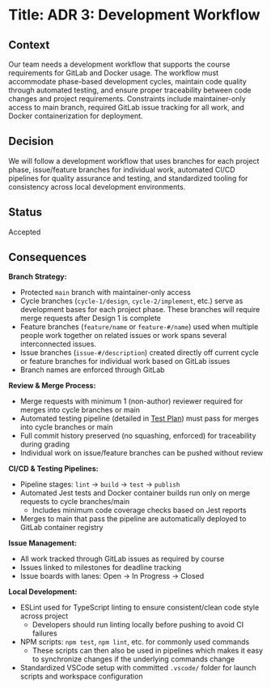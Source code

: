 # Title: ADR 3: Development Workflow

## Context
Our team needs a development workflow that supports the course requirements for GitLab and Docker usage. The workflow must accommodate phase-based development cycles, maintain code quality through automated testing, and ensure proper traceability between code changes and project requirements. Constraints include maintainer-only access to main branch, required GitLab issue tracking for all work, and Docker containerization for deployment.

## Decision
We will follow a development workflow that uses branches for each project phase, issue/feature branches for individual work, automated CI/CD pipelines for quality assurance and testing, and standardized tooling for consistency across local development environments. 

## Status
Accepted

## Consequences

**Branch Strategy:**
- Protected `main` branch with maintainer-only access
- Cycle branches (`cycle-1/design`, `cycle-2/implement`, etc.) serve as development bases for each project phase. These branches will require merge requests after Design 1 is complete
- Feature branches (`feature/name` or `feature-#/name`) used when multiple people work together on related issues or work spans several interconnected issues.
- Issue branches (`issue-#/description`) created directly off current cycle or feature branches for individual work based on GitLab issues
- Branch names are enforced through GitLab

**Review & Merge Process:**
- Merge requests with minimum 1 (non-author) reviewer required for merges into cycle branches or main
- Automated testing pipeline (detailed in [Test Plan](../test-plan.md)) must pass for merges into cycle branches or main
- Full commit history preserved (no squashing, enforced) for traceability during grading 
- Individual work on issue/feature branches can be pushed without review

**CI/CD & Testing Pipelines:**
- Pipeline stages: `lint` $\rightarrow$ `build` $\rightarrow$ `test` $\rightarrow$ `publish`
- Automated Jest tests and Docker container builds run only on merge requests to cycle branches/main
    - Includes minimum code coverage checks based on Jest reports 
- Merges to main that pass the pipeline are automatically deployed to GitLab container registry 

**Issue Management:**
- All work tracked through GitLab issues as required by course
- Issues linked to milestones for deadline tracking
- Issue boards with lanes: Open $\rightarrow$ In Progress $\rightarrow$  Closed

**Local Development:**
- ESLint used for TypeScript linting to ensure consistent/clean code style across project
    - Developers should run linting locally before pushing to avoid CI failures
- NPM scripts: `npm test`, `npm lint`, etc. for commonly used commands
    - These scripts can then also be used in pipelines which makes it easy to synchronize changes if the underlying commands change
- Standardized VSCode setup with committed `.vscode/` folder for launch scripts and workspace configuration